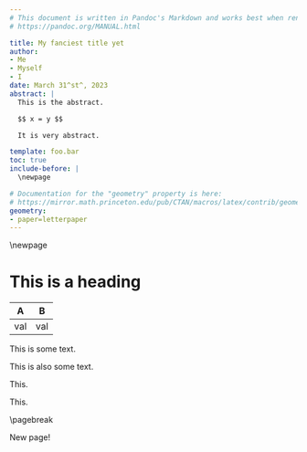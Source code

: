 ```yaml
---
# This document is written in Pandoc's Markdown and works best when rendered with that tool.
# https://pandoc.org/MANUAL.html

title: My fanciest title yet
author:
- Me
- Myself
- I
date: March 31^st^, 2023
abstract: |
  This is the abstract.

  $$ x = y $$

  It is very abstract.

template: foo.bar
toc: true
include-before: |
  \newpage

# Documentation for the "geometry" property is here:
# https://mirror.math.princeton.edu/pub/CTAN/macros/latex/contrib/geometry/geometry.pdf
geometry:
- paper=letterpaper
---
```


\newpage

# This is a heading

|A|B|
|-|-|
|val|val|

This is some text.

This is also some text.

This.

This.

\pagebreak

New page!
